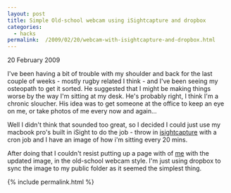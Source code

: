 ```yaml
---
layout: post
title: Simple Old-school webcam using iSightcapture and dropbox
categories: 
  - hacks
permalink:  /2009/02/20/webcam-with-isightcapture-and-dropbox.html
---
```

<p class="date">20 February 2009</p>

I've been having a bit of trouble with my shoulder and back for the last couple of weeks - mostly rugby related I think - and I've been seeing my osteopath to get it sorted. He suggested that I might be making things worse by the way I'm sitting at my desk. He's probably right, I think I'm a chronic sloucher. His idea was to get someone at the office to keep an eye on me, or take photos of me every now and again...

Well I didn't think that sounded too great, so I decided I could just use my macbook pro's built in iSight to do the job - throw in [isightcapture](http://www.intergalactic.de/pages/iSight.html) with a cron job and I have an image of how i'm sitting every 20 mins.

After doing that I couldn't resist putting up a page with of [me](/me.html) with the updated image, in the old-school webcam style. I'm just using dropbox to sync the image to my public folder as it seemed the simplest thing.

{% include permalink.html %}